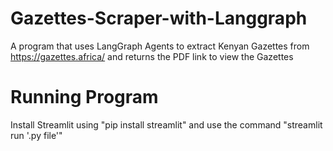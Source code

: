﻿# Gazettes-Scraper-with-Langgraph

A program that uses LangGraph Agents to extract Kenyan Gazettes from https://gazettes.africa/ and returns the PDF link to view the Gazettes

# Running Program

Install Streamlit using "pip install streamlit" and use the command "streamlit run '.py file'"
